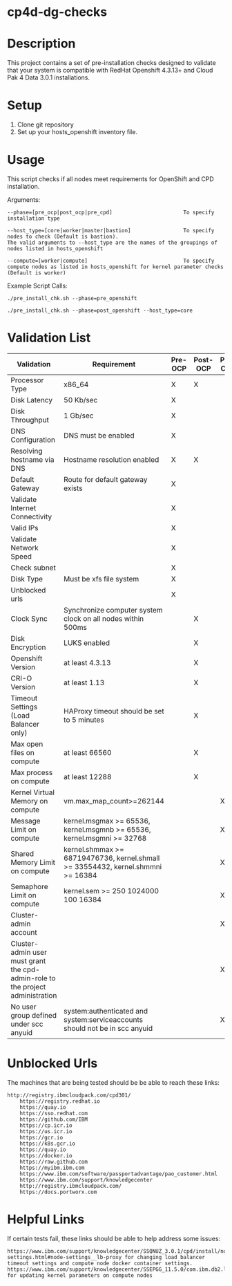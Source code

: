 # cp4d-dg-checks
# Description
This project contains a set of pre-installation checks designed to validate that your system is compatible with RedHat Openshift 4.3.13+ and Cloud Pak 4 Data 3.0.1 installations.
# Setup
1. Clone git repository
2. Set up your hosts_openshift inventory file.
# Usage
This script checks if all nodes meet requirements for OpenShift and CPD installation.

Arguments: 

	--phase=[pre_ocp|post_ocp|pre_cpd]                       To specify installation type
	
	--host_type=[core|worker|master|bastion]                 To specify nodes to check (Default is bastion).
	The valid arguments to --host_type are the names of the groupings of nodes listed in hosts_openshift

	--compute=[worker|compute]                               To specify compute nodes as listed in hosts_openshift for kernel parameter checks (Default is worker)

Example Script Calls: 

	./pre_install_chk.sh --phase=pre_openshift

	./pre_install_chk.sh --phase=post_openshift --host_type=core

# Validation List
| Validation | Requirement | Pre-OCP | Post-OCP | Pre-CPD |
| --- | --- | --- | --- | --- |
| Processor Type | x86_64 | X | X | |
| Disk Latency | 50 Kb/sec | X | | |
| Disk Throughput | 1 Gb/sec | X | | |
| DNS Configuration | DNS must be enabled | X | | |
| Resolving hostname via DNS | Hostname resolution enabled | X | X | |
| Default Gateway | Route for default gateway exists | X | | |
| Validate Internet Connectivity | | X | | |
| Valid IPs | | X | | |
| Validate Network Speed | | X | | |
| Check subnet | | X | | |
| Disk Type | Must be xfs file system | X | | |
| Unblocked urls | | X | | |
| Clock Sync | Synchronize computer system clock on all nodes within 500ms | | X | |
| Disk Encryption | LUKS enabled | | X | |
| Openshift Version | at least 4.3.13 | | X | |
| CRI-O Version | at least 1.13 | | X | |
| Timeout Settings (Load Balancer only) | HAProxy timeout should be set to 5 minutes | | X | |
| Max open files on compute | at least 66560 | | X | |
| Max process on compute | at least 12288 | | X | |
| Kernel Virtual Memory on compute | vm.max_map_count>=262144 | | | X |
| Message Limit on compute | kernel.msgmax >= 65536, kernel.msgmnb >= 65536, kernel.msgmni >= 32768 | | | X |
| Shared Memory Limit on compute | kernel.shmmax >= 68719476736, kernel.shmall >= 33554432, kernel.shmmni >= 16384 | | | X |
| Semaphore Limit on compute | kernel.sem >= 250 1024000 100 16384 | | | X |
| Cluster-admin account | | | | X |
| Cluster-admin user must grant the cpd-admin-role to the project administration | | | | X |
| No user group defined under scc anyuid | system:authenticated and system:serviceaccounts should not be in scc anyuid | | | X |

# Unblocked Urls
The machines that are being tested should be be able to reach these links:

	http://registry.ibmcloudpack.com/cpd301/
        https://registry.redhat.io
        https://quay.io
        https://sso.redhat.com
        https://github.com/IBM
        https://cp.icr.io
        https://us.icr.io
        https://gcr.io
        https://k8s.gcr.io
        https://quay.io
        https://docker.io
        https://raw.github.com
        https://myibm.ibm.com
        https://www.ibm.com/software/passportadvantage/pao_customer.html
        https://www.ibm.com/support/knowledgecenter
        http://registry.ibmcloudpack.com/
        https://docs.portworx.com


# Helpful Links
If certain tests fail, these links should be able to help address some issues:

	https://www.ibm.com/support/knowledgecenter/SSQNUZ_3.0.1/cpd/install/node-settings.html#node-settings__lb-proxy for changing load balancer timeout settings and compute node docker container settings.
	https://www.ibm.com/support/knowledgecenter/SSEPGG_11.5.0/com.ibm.db2.luw.qb.server.doc/doc/t0008238.html for updating kernel parameters on compute nodes
